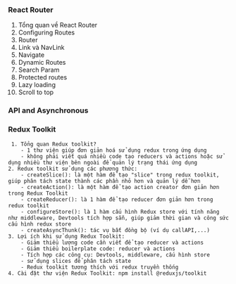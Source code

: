 ### React Router 
1. Tổng quan về React Router
2. Configuring Routes
3. Router
4. Link và NavLink
5. Navigate
6. Dynamic Routes
7. Search Param
8. Protected routes
9. Lazy loading
10. Scroll to top

### API and Asynchronous

### Redux Toolkit
     1. Tổng quan Redux toolkit? 
        - 1 thư viện giúp đơn giản hoá sử dụng redux trong ứng dụng
        - không phải viết quá nhiều code tạo reducers và actions hoặc sử dụng nhiều thư viện bên ngoài để quản lý trạng thái ứng dụng
    2. Redux toolkit sử dụng các phương thức:
        - createSlice(): là một hàm để tạo "slice" trong redux toolkit, giúp phân tách state thành các phần nhỏ hơn và quản lý dễ hơn
        - createAction(): là một hàm để tạo action creator đơn giản hơn trong Redux Toolkit
        - createReducer(): là 1 hàm để tạo reducer đơn giản hơn trong redux toolkit
        - configureStore(): là 1 hàm cấu hình Redux store với tính năng như middleware, Devtools tích hợp sẵn, giúp giảm thời gian và công sức cấu hình redux store
        - createAsyncThunk(): tác vụ bất đồng bộ (ví dụ callAPI,...)
    3. Lợi ích khi sử dụng Redux Toolkit:
        - Giảm thiểu lượng code cần viết để tạo reducer và actions
        - Giảm thiểu boilerplate code: reducer và actions
        - Tích hợp các công cụ: Devtools, middleware, cấu hình store
        - sử dụng slices để phân tách state
        - Redux toolkit tương thích với redux truyền thống
    4. Cài đặt thư viện Redux Toolkit: npm install @reduxjs/toolkit
